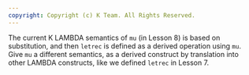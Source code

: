 ```yaml
---
copyright: Copyright (c) K Team. All Rights Reserved.
---
```


The current K LAMBDA semantics of `mu` (in Lesson 8) is based on
substitution, and then `letrec` is defined as a derived operation using
`mu`.  Give `mu` a different semantics, as a derived construct by
translation into other LAMBDA constructs, like we defined `letrec` in
Lesson 7.
